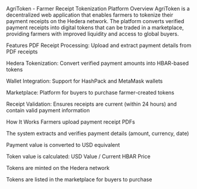 AgriToken - Farmer Receipt Tokenization Platform
Overview
AgriToken is a decentralized web application that enables farmers to tokenize their payment receipts on the Hedera network. The platform converts verified payment receipts into digital tokens that can be traded in a marketplace, providing farmers with improved liquidity and access to global buyers.

Features
PDF Receipt Processing: Upload and extract payment details from PDF receipts

Hedera Tokenization: Convert verified payment amounts into HBAR-based tokens

Wallet Integration: Support for HashPack and MetaMask wallets

Marketplace: Platform for buyers to purchase farmer-created tokens

Receipt Validation: Ensures receipts are current (within 24 hours) and contain valid payment information

How It Works
Farmers upload payment receipt PDFs

The system extracts and verifies payment details (amount, currency, date)

Payment value is converted to USD equivalent

Token value is calculated: USD Value / Current HBAR Price

Tokens are minted on the Hedera network

Tokens are listed in the marketplace for buyers to purchase